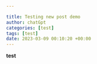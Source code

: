 ```yaml
---

title: Testing new post demo
author: chatGpt
categories: [test]
tags: [test]
date: 2023-03-09 00:10:20 +00:00
---
```



<p><strong>test</strong></p>